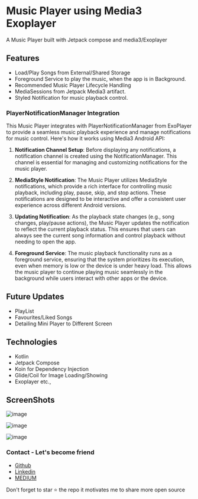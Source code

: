 # Music Player using Media3 Exoplayer
A Music Player built with Jetpack compose and media3/Exoplayer

## Features
- Load/Play Songs from External/Shared Storage
- Foreground Service to play the music, when the app is in Background.
- Recommended Music Player Lifecycle Handling
- MediaSessions from Jetpack Media3 artifact.
- Styled Notification for music playback control.

### PlayerNotificationManager Integration
This Music Player integrates with PlayerNotificationManager from ExoPlayer to provide a seamless music playback experience and manage notifications for music control. Here's how it works using Media3 Android API:

1. **Notification Channel Setup**: Before displaying any notifications, a notification channel is created using the NotificationManager. This channel is essential for managing and customizing notifications for the music player.

2. **MediaStyle Notification**: The Music Player utilizes MediaStyle notifications, which provide a rich interface for controlling music playback, including play, pause, skip, and stop actions. These notifications are designed to be interactive and offer a consistent user experience across different Android versions.

3. **Updating Notification**: As the playback state changes (e.g., song changes, play/pause actions), the Music Player updates the notification to reflect the current playback status. This ensures that users can always see the current song information and control playback without needing to open the app.

4. **Foreground Service**: The music playback functionality runs as a foreground service, ensuring that the system prioritizes its execution, even when memory is low or the device is under heavy load. This allows the music player to continue playing music seamlessly in the background while users interact with other apps or the device.

## Future Updates
- PlayList
- Favourites/Liked Songs
- Detailing Mini Player to Different Screen

## Technologies
- Kotlin
- Jetpack Compose
- Koin for Dependency Injection
- Glide/Coil for Image Loading/Showing
- Exoplayer etc.,

## ScreenShots  
![image](https://github.com/myofficework000/Musify/assets/51234843/42f3194e-6a79-4e82-97dc-c5c160234d96)

![image](https://github.com/myofficework000/Musify/assets/51234843/921f661c-50ce-442c-8f08-7123d1ba9228)

![image](https://github.com/myofficework000/Musify/assets/51234843/5d7d7c00-ed61-4bdc-8b4f-7dc8d706d498)


### Contact - Let's become friend
- [Github](https://github.com/cheetahmail007)
- [Linkedin](https://www.linkedin.com/in/myofficework/)
- [MEDIUM](https://medium.com/@myofficework000)

<p>
Don't forget to star ⭐ the repo it motivates me to share more open source
</p>
